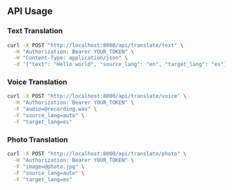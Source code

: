 ## API Usage

### Text Translation
```bash
curl -X POST "http://localhost:8000/api/translate/text" \
  -H "Authorization: Bearer YOUR_TOKEN" \
  -H "Content-Type: application/json" \
  -d '{"text": "Hello world", "source_lang": "en", "target_lang": "es"}'
```

### Voice Translation
```bash
curl -X POST "http://localhost:8000/api/translate/voice" \
  -H "Authorization: Bearer YOUR_TOKEN" \
  -F "audio=@recording.wav" \
  -F "source_lang=auto" \
  -F "target_lang=es"
```

### Photo Translation
```bash
curl -X POST "http://localhost:8000/api/translate/photo" \
  -H "Authorization: Bearer YOUR_TOKEN" \
  -F "image=@photo.jpg" \
  -F "source_lang=auto" \
  -F "target_lang=es"
```
